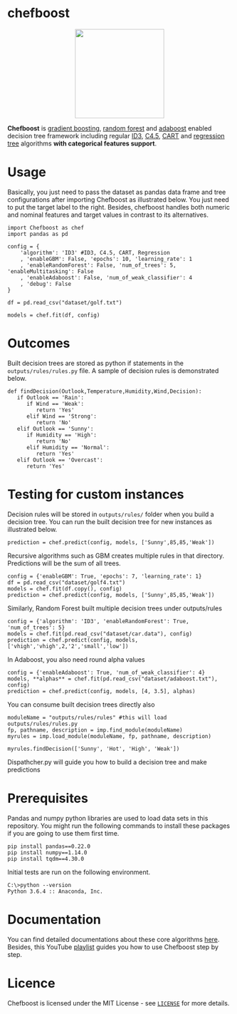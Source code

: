 # chefboost

<p align="center"><img src="https://raw.githubusercontent.com/serengil/chefboost/master/icon/chefboost.jpg" width="200" height="200"></p>

**Chefboost** is [gradient boosting](https://sefiks.com/2018/10/04/a-step-by-step-gradient-boosting-decision-tree-example/), [random forest](https://sefiks.com/2017/11/19/how-random-forests-can-keep-you-from-decision-tree/) and [adaboost](https://sefiks.com/2018/11/02/a-step-by-step-adaboost-example/) enabled decision tree framework including regular [ID3](https://sefiks.com/2017/11/20/a-step-by-step-id3-decision-tree-example/), [C4.5](https://sefiks.com/2018/05/13/a-step-by-step-c4-5-decision-tree-example/), [CART](https://sefiks.com/2018/08/27/a-step-by-step-cart-decision-tree-example/) and [regression tree](https://sefiks.com/2018/08/28/a-step-by-step-regression-decision-tree-example/) algorithms **with categorical features support**.

# Usage

Basically, you just need to pass the dataset as pandas data frame and tree configurations after importing Chefboost as illustrated below. You just need to put the target label to the right. Besides, chefboost handles both numeric and nominal features and target values in contrast to its alternatives.

```
import Chefboost as chef
import pandas as pd

config = {
	'algorithm': 'ID3' #ID3, C4.5, CART, Regression
	, 'enableGBM': False, 'epochs': 10, 'learning_rate': 1
	, 'enableRandomForest': False, 'num_of_trees': 5, 'enableMultitasking': False
	, 'enableAdaboost': False, 'num_of_weak_classifier': 4
	, 'debug': False
}

df = pd.read_csv("dataset/golf.txt")

models = chef.fit(df, config)
```

# Outcomes

Built decision trees are stored as python if statements in the `outputs/rules/rules.py` file. A sample of decision rules is demonstrated below.

```
def findDecision(Outlook,Temperature,Humidity,Wind,Decision):
   if Outlook == 'Rain':
      if Wind == 'Weak':
         return 'Yes'
      elif Wind == 'Strong':
         return 'No'
   elif Outlook == 'Sunny':
      if Humidity == 'High':
         return 'No'
      elif Humidity == 'Normal':
         return 'Yes'
   elif Outlook == 'Overcast':
      return 'Yes'
 ```

# Testing for custom instances

Decision rules will be stored in `outputs/rules/` folder when you build a decision tree. You can run the built decision tree for new instances as illustrated below.

```
prediction = chef.predict(config, models, ['Sunny',85,85,'Weak'])
```

Recursive algorithms such as GBM creates multiple rules in that directory. Predictions will be the sum of all trees.

```
config = {'enableGBM': True, 'epochs': 7, 'learning_rate': 1}
df = pd.read_csv("dataset/golf4.txt")
models = chef.fit(df.copy(), config)
prediction = chef.predict(config, models, ['Sunny',85,85,'Weak'])
```

Similarly, Random Forest built multiple decision trees under outputs/rules

```
config = {'algorithm': 'ID3', 'enableRandomForest': True, 'num_of_trees': 5}
models = chef.fit(pd.read_csv("dataset/car.data"), config)
prediction = chef.predict(config, models, ['vhigh','vhigh',2,'2','small','low'])
```

In Adaboost, you also need round alpha values

```
config = {'enableAdaboost': True, 'num_of_weak_classifier': 4}
models, **alphas** = chef.fit(pd.read_csv("dataset/adaboost.txt"), config)
prediction = chef.predict(config, models, [4, 3.5], alphas)
```

You can consume built decision trees directly also

```
moduleName = "outputs/rules/rules" #this will load outputs/rules/rules.py
fp, pathname, description = imp.find_module(moduleName)
myrules = imp.load_module(moduleName, fp, pathname, description)

myrules.findDecision(['Sunny', 'Hot', 'High', 'Weak'])
```

Dispathcher.py will guide you how to build a decision tree and make predictions

# Prerequisites

Pandas and numpy python libraries are used to load data sets in this repository. You might run the following commands to install these packages if you are going to use them first time.

```
pip install pandas==0.22.0
pip install numpy==1.14.0
pip install tqdm==4.30.0
```

Initial tests are run on the following environment.

 ```
C:\>python --version
Python 3.6.4 :: Anaconda, Inc.
 ```
 
# Documentation

You can find detailed documentations about these core algorithms [here](https://sefiks.com/tag/decision-tree/). Besides, this YouTube [playlist](https://www.youtube.com/playlist?list=PLsS_1RYmYQQHp_xZObt76dpacY543GrJD) guides you how to use Chefboost step by step.

# Licence

Chefboost is licensed under the MIT License - see [`LICENSE`](https://github.com/serengil/chefboost/blob/master/LICENSE) for more details.
